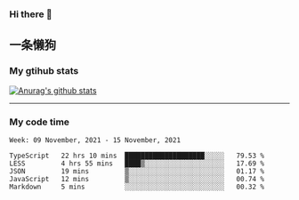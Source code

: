 ### Hi there 👋

## 一条懒狗
<!--
**kiss-me-quickly/kiss-me-quickly** is a ✨ _special_ ✨ repository because its `README.md` (this file) appears on your GitHub profile.

Here are some ideas to get you started:

- 🔭 I’m currently working on ...
- 🌱 I’m currently learning ...
- 👯 I’m looking to collaborate on ...
- 🤔 I’m looking for help with ...
- 💬 Ask me about ...
- 📫 How to reach me: ...
- 😄 Pronouns: ...
- ⚡ Fun fact: ...
-->


### My gtihub stats

[![Anurag's github stats](https://github-readme-stats.vercel.app/api?username=kiss-me-quickly)](https://github.com/anuraghazra/github-readme-stats)

***

### My code time

<!--START_SECTION:waka-->
```text
Week: 09 November, 2021 - 15 November, 2021

TypeScript   22 hrs 10 mins  ████████████████████░░░░░   79.53 % 
LESS         4 hrs 55 mins   ████▒░░░░░░░░░░░░░░░░░░░░   17.69 % 
JSON         19 mins         ▒░░░░░░░░░░░░░░░░░░░░░░░░   01.17 % 
JavaScript   12 mins         ▒░░░░░░░░░░░░░░░░░░░░░░░░   00.74 % 
Markdown     5 mins          ░░░░░░░░░░░░░░░░░░░░░░░░░   00.32 % 
```
<!--END_SECTION:waka-->
